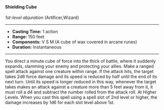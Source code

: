 #### Shielding Cube
*1st-level abjuration* (Artificer,Wizard)
___
- **Casting Time:** 1 action
- **Range:** 150 feet
- **Components:** V S M (A cube of wax covered in arcane runes)
- **Duration:** Instantaneous
---
You direct a minute cube of force into the thick of
battle, where it suddenly expands, slamming your
enemy and protecting your allies. Make a ranged
spell attack against one creature within range. If the
attack hits, the target takes 2d6 force damage and
its speed is reduced by half until the end of its next
turn. Until its speed is longer reduced in this way,
whenever the target takes makes an attack against a
creature more than 5 feet away from it, it must roll a
d4 and subtract the number rolled from the attack
roll.
At Higher Levels.  When you cast this spell using
a spell slot of 2nd level or higher, the damage
increases by 1d6 for each slot level above 1st.
